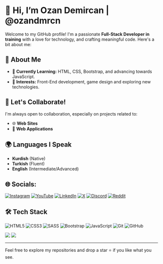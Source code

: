 # 👋 Hi, I’m Ozan Demircan | @ozandmrcn  

Welcome to my GitHub profile! I'm a passionate **Full-Stack Developer in training** with a love for technology, and crafting meaningful code. Here's a bit about me:  

## 🚀 About Me   
- 🌱 **Currently Learning:** HTML, CSS, Bootstrap, and advancing towards JavaScript.  
- 👀 **Interests:** Front-End development, game design and exploring new technologies.    

## 💬 Let's Collaborate!  
I'm always open to collaboration, especially on projects related to:  
- 🌐 **Web Sites**
- 📱 **Web Applications**   

## 🌍 Languages I Speak  
- **Kurdish** (Native)  
- **Turkish** (Fluent)  
- **English** (Intermediate/Advanced)

## 🌐 Socials:
[![Instagram](https://img.shields.io/badge/Instagram-%23E4405F.svg?logo=Instagram&logoColor=white)](https://instagram.com/ozan_dmrcn) [![YouTube](https://img.shields.io/badge/YouTube-%23FF0000.svg?logo=YouTube&logoColor=white)](https://youtube.com/@mr.mercury4714) [![LinkedIn](https://img.shields.io/badge/LinkedIn-%230077B5.svg?logo=linkedin&logoColor=white)](https://linkedin.com/in/ozandemircan47) [![X](https://img.shields.io/badge/X-black.svg?logo=X&logoColor=white)](https://x.com/@ozandmrcn) [![Discord](https://img.shields.io/badge/Discord-%237289DA.svg?logo=discord&logoColor=white)](https://discord.gg/4QaCDpvRCD) [![Reddit](https://img.shields.io/badge/Reddit-%23FF4500.svg?logo=Reddit&logoColor=white)](https://reddit.com/user/Latter_Hunter9899)

## 🛠️ Tech Stack  
![HTML5](https://img.shields.io/badge/html5-%23E34F26.svg?style=for-the-badge&logo=html5&logoColor=white) ![CSS3](https://img.shields.io/badge/css3-%231572B6.svg?style=for-the-badge&logo=css3&logoColor=white) ![SASS](https://img.shields.io/badge/SASS-hotpink.svg?style=for-the-badge&logo=SASS&logoColor=white) ![Bootstrap](https://img.shields.io/badge/bootstrap-%238511FA.svg?style=for-the-badge&logo=bootstrap&logoColor=white) ![JavaScript](https://img.shields.io/badge/javascript-%23323330.svg?style=for-the-badge&logo=javascript&logoColor=%23F7DF1E) ![Git](https://img.shields.io/badge/git-%23F05033.svg?style=for-the-badge&logo=git&logoColor=white) ![GitHub](https://img.shields.io/badge/github-%23121011.svg?style=for-the-badge&logo=github&logoColor=white) 

![](https://github-readme-stats.vercel.app/api?username=ozandmrcn&theme=dark&hide_border=false&include_all_commits=false&count_private=false)
![](https://github-readme-stats.vercel.app/api/top-langs/?username=ozandmrcn&theme=dark&hide_border=false&include_all_commits=false&count_private=false&layout=compact)

---

Feel free to explore my repositories and drop a star ⭐ if you like what you see.
